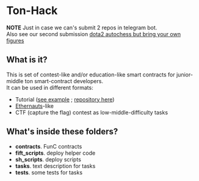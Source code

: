 # Ton-Hack
**NOTE** Just in case we can's submit 2 repos in telegram bot.\
Also see our second submission [dota2 autochess but bring your own figures](https://github.com/copperbasin/dota2_autochess_but_bring_your_own_figures/)
## What is it? ##

This is set of contest-like and/or education-like smart contracts for junior-middle ton smart-contract developers. \
It can be used in different formats:
  * Tutorial ([see example](https://www.notion.so/Lesson-1-Spaceship-34bd9fc6f2d44495b42a7584fb8267ca) ; [repository here](https://github.com/KStasi/Ton-Espace))
  * [Ethernauts](https://ethernaut.openzeppelin.com/)-like
  * CTF (capture the flag) contest as low-middle-difficulty tasks

## What's inside these folders? ##

  * **contracts**. FunC contracts
  * **fift_scripts**. deploy helper code
  * **sh_scripts**. deploy scripts
  * **tasks**. text description for tasks
  * **tests**. some tests for tasks
